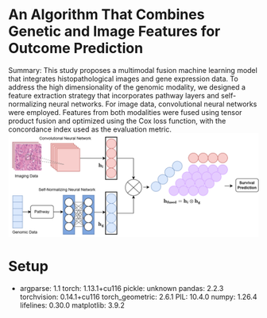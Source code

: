 # An Algorithm That Combines Genetic and Image Features for Outcome Prediction

Summary: This study proposes a multimodal fusion machine learning model that integrates histopathological images and gene expression data. To address the high dimensionality of the genomic modality, we designed a feature extraction strategy that incorporates pathway layers and self-normalizing neural networks. For image data, convolutional neural networks were employed. Features from both modalities were fused using tensor product fusion and optimized using the Cox loss function, with the concordance index used as the evaluation metric.
![alt text](model_2.png)

# Setup
- argparse: 1.1
torch: 1.13.1+cu116
pickle: unknown
pandas: 2.2.3
torchvision: 0.14.1+cu116
torch_geometric: 2.6.1
PIL: 10.4.0
numpy: 1.26.4
lifelines: 0.30.0
matplotlib: 3.9.2

